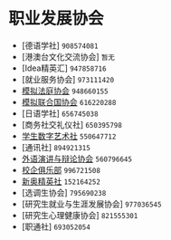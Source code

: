 # 职业发展协会

- [德语学社] `908574081`
- [港澳台文化交流协会] `暂无`
- [Idea精英汇] `947858716`
- [就业服务协会] `973111420`
- [模拟法庭协会](模拟法庭协会.md) `948660155`
- [模拟联合国协会](模拟联合国协会.md) `616220288`
- [日语学社] `656745038`
- [商务社交礼仪社] `650395798`
- [学生数字艺术社](学生数字艺术社.md) `550647712`
- [通讯社] `894921315`
- [外语演讲与辩论协会](外语演讲与辩论协会.md) `560796645`
- [校企俱乐部](校企俱乐部.md) `996721508`
- [新奥精英社](新奥精英社.md) `152164252`
- [选调生协会] `795690238`
- [研究生就业与生涯发展协会] `977036545`
- [研究生心理健康协会] `821555301`
- [职通社] `693052054`